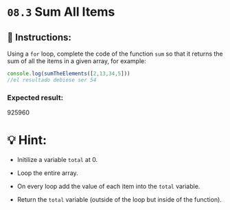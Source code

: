 # `08.3` Sum All Items

## :pencil: Instructions:

Using a `for` loop, complete the code of the function `sum` so that it returns the sum of all the items in a given array, for example:

```js
console.log(sumTheElements([2,13,34,5]))
//el resultado debiese ser 54
```

### Expected result:

925960

# :bulb: Hint:

+ Initilize a variable `total` at 0.

+ Loop the entire array.

+ On every loop add the value of each item into the `total` variable.

+ Return the `total` variable (outside of the loop but inside of the function).